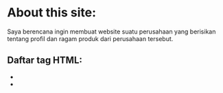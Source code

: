 <html>
<head>
<title>
# README
</title>
</head>
<body>
<h1>About this site:</h1>

<p>Saya berencana ingin membuat website suatu perusahaan yang berisikan tentang profil dan ragam produk dari perusahaan tersebut.</p>

<h2>Daftar tag HTML:</h2>
<ul>
<li><html></li>
<li><title></li>
<li><head></li>
<li><body></li>
<li><p></li>
<li><table></li>  
<li><article></li>
<li><section></li>
</ul>

<h3>Daftar tag CSS:</h3>
<ul>
<li>background-image</li>
<li>padding</li>
<li>text-align</li>
<li>float</li>
<li>margin</li>
<li>position</li>
<li>overflow</li>
<li>border</li>
</ul>

<h4>About Me:</h4>

<p>Nama saya Rezdki Ari Wardhana, biasa dipanggil ari. Saya bergabung di Hacktiv8 karena saya tertarik untuk mempelajari ilmu programming dimana industri ini sedang berkembang pesat dan saya tertarik untuk menjadi bagian dari industri tersebut. Sebelumnya saya tidak memiliki background IT sama sekali dan semoga Hacktiv8 dapat membantu saya untuk menjadi seorang full stack developer handal.</p>
